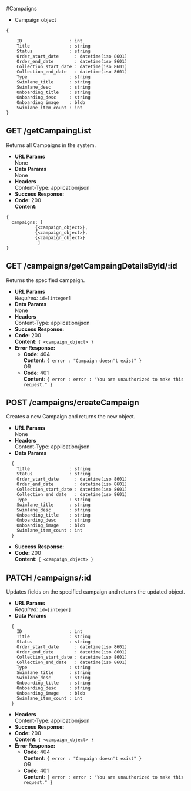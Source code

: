 #Campaigns
* Campaign object
```
{

  	ID                  : int
	Title               : string
	Status              : string
	Order_start_date      : datetime(iso 8601)
	Order_end_date        : datetime(iso 8601)
	Collection_start_date : datetime(iso 8601)
	Collection_end_date   : datetime(iso 8601)
	Type                : string
	Swimlane_title      : string
	Swimlane_desc       : string
	Onboarding_title    : string
	Onboarding_desc     : string
	Onboarding_image    : blob
	Swimlane_item_count : int    
}
```
**GET /getCampaingList**
----
  Returns all Campaigns in the system.
* **URL Params**  
  None
* **Data Params**  
  None
* **Headers**  
  Content-Type: application/json  
* **Success Response:**  
* **Code:** 200  
  **Content:**  
```
{
  campaigns: [
           {<campaign_object>},
           {<campaign_object>},
           {<campaign_object>}
            ]
}
```

**GET /campaigns/getCampaingDetailsById/:id**
----
  Returns the specified campaign.
* **URL Params**  
  *Required:* `id=[integer]`
* **Data Params**  
  None
* **Headers**  
  Content-Type: application/json  
   <!-- Authorization: Bearer `<OAuth Token>` -->
* **Success Response:** 
* **Code:** 200  
  **Content:**  `{ <campaign_object> }` 
* **Error Response:**  
  * **Code:** 404  
  **Content:** `{ error : "Campaign doesn't exist" }`  
  OR  
  * **Code:** 401  
  **Content:** `{ error : error : "You are unauthorized to make this request." }`

**POST /campaigns/createCampaign**
----
  Creates a new Campaign and returns the new object.
* **URL Params**  
  None
* **Headers**  
  Content-Type: application/json  
* **Data Params**  
```
  {
	Title               : string
	Status              : string
	Order_start_date      : datetime(iso 8601)
	Order_end_date        : datetime(iso 8601)
	Collection_start_date : datetime(iso 8601)
	Collection_end_date   : datetime(iso 8601)
	Type                : string
	Swimlane_title      : string
	Swimlane_desc       : string
	Onboarding_title    : string
	Onboarding_desc     : string
	Onboarding_image    : blob
	Swimlane_item_count : int  
  }
```
* **Success Response:**  
* **Code:** 200  
  **Content:**  `{ <campaign_object> }` 

**PATCH /campaigns/:id**
----
  Updates fields on the specified campaign and returns the updated object.
* **URL Params**  
  *Required:* `id=[integer]`
* **Data Params**  
```
  {
 	ID                  : int
	Title               : string
	Status              : string
	Order_start_date      : datetime(iso 8601)
	Order_end_date        : datetime(iso 8601)
	Collection_start_date : datetime(iso 8601)
	Collection_end_date   : datetime(iso 8601)
	Type                : string
	Swimlane_title      : string
	Swimlane_desc       : string
	Onboarding_title    : string
	Onboarding_desc     : string
	Onboarding_image    : blob
	Swimlane_item_count : int    
  }
```
* **Headers**  
  Content-Type: application/json  
   <!-- Authorization: Bearer `<OAuth Token>` -->
* **Success Response:** 
* **Code:** 200  
  **Content:**  `{ <campaign_object> }`  
* **Error Response:**  
  * **Code:** 404  
  **Content:** `{ error : "Campaign doesn't exist" }`  
  OR  
  * **Code:** 401  
  **Content:** `{ error : error : "You are unauthorized to make this request." }`
